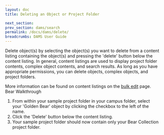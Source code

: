 ```yaml
---
layout: doc
title: Deleting an Object or Project Folder

next_section: 
prev_section: dams/search
permalink: /docs/dams/delete/
breadcrumbs: DAMS User Guide
---
```


Delete object(s) by selecting the object(s) you want to delete from a content listing containing the object(s) and pressing the 'delete' button below the content listing. In general, content listings are used to display project folder contents, complex object contents, and search results. As long as you have appropriate permissions, you can delete objects, complex objects, and project folders. 

<div class="note">More information can be found on content listings on the <a class="notelink" href="{{ site.url }}{{ site.baseurl }}/docs/dams/bulk-edit/">bulk edit</a> page.</div>

<div class="walkthrough new">Bear Walkthrough</div>

1. From within your sample project folder in your campus folder, select your 'Golden Bear' object by clicking the checkbox to the left of the name.
2. Click the 'Delete' button below the content listing. 
3. Your sample project folder should now contain only your Bear Collection project folder. 